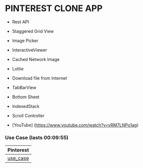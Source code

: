 # PINTEREST CLONE APP

- Rest API
- Staggered Grid View
- Image Picker
- InteractiveViewer
- Cached Network Image
- Lottie
- Download file from Internet
- TabBarView
- Bottom Sheet
- IndexedStack
- Scroll Controller

- [YouTube] (https://www.youtube.com/watch?v=vRM7LNPo1ag)

### Use Case (lasts 00:09:55)
| Pinterest |
|----------------|
| [use_case](assets/readme/use_case.gif) |
